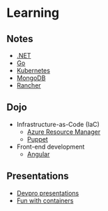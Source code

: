 # Learning

## Notes

* [.NET](https://github.com/devpro/learn-dotnet)
* [Go](https://github.com/devpro/learn-go)
* [Kubernetes](https://github.com/devpro/learn-kubernetes)
* [MongoDB](https://github.com/devpro/learn-mongodb)
* [Rancher](https://github.com/devpro/rancher-ecosystem)

## Dojo

* Infrastructure-as-Code (IaC)
  * [Azure Resource Manager](https://github.com/devpro/dojo-iac-azure-arm)
  * [Puppet](https://github.com/devpro/dojo-puppet-beginner)
* Front-end development
  * [Angular](https://github.com/devpro/dojo-angular-beginner)

## Presentations

* [Devpro presentations](https://github.com/devpro/devpro-presentations)
* [Fun with containers](https://github.com/devpro/fun-with-containers)
